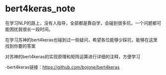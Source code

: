 # bert4keras_note
在学习NLP的路上，没有人指导，全部都是靠自学，会碰到很多坑，一个问题都可能困扰我很长一段时间。

在学习苏神的bert4keras也碰到过一些疑问，希望各位能够少踩坑，能够在这里找到你要的答案

对苏神的bert4keras的实现原理和矩阵运算进行详细的注释，方便学习

-bert4keras链接：https://github.com/bojone/bert4keras


